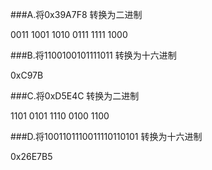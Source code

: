 ###A.将0x39A7F8 转换为二进制

0011 1001 1010 0111 1111 1000

###B.将1100100101111011 转换为十六进制

0xC97B

###C.将0xD5E4C 转换为二进制

1101 0101 1110 0100 1100

###D.将1001101110011110110101 转换为十六进制

0x26E7B5